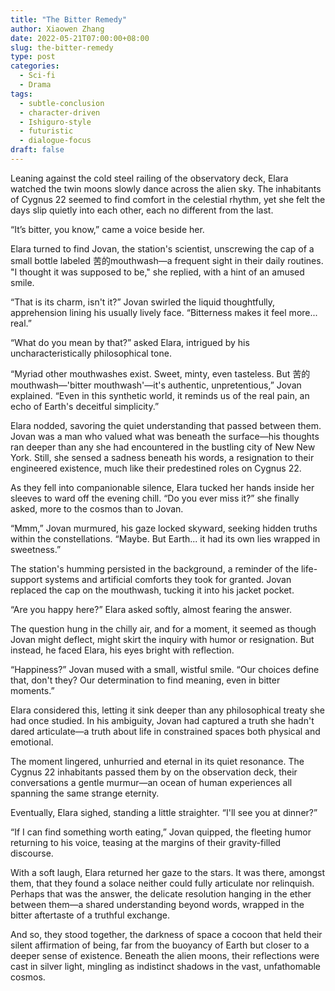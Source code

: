 ```yaml
---
title: "The Bitter Remedy"
author: Xiaowen Zhang
date: 2022-05-21T07:00:00+08:00
slug: the-bitter-remedy
type: post
categories:
  - Sci-fi
  - Drama
tags:
  - subtle-conclusion
  - character-driven
  - Ishiguro-style
  - futuristic
  - dialogue-focus
draft: false
---
```


Leaning against the cold steel railing of the observatory deck, Elara watched the twin moons slowly dance across the alien sky. The inhabitants of Cygnus 22 seemed to find comfort in the celestial rhythm, yet she felt the days slip quietly into each other, each no different from the last.

“It’s bitter, you know,” came a voice beside her.

Elara turned to find Jovan, the station's scientist, unscrewing the cap of a small bottle labeled 苦的mouthwash—a frequent sight in their daily routines. "I thought it was supposed to be," she replied, with a hint of an amused smile.

“That is its charm, isn't it?” Jovan swirled the liquid thoughtfully, apprehension lining his usually lively face. “Bitterness makes it feel more... real.”

“What do you mean by that?” asked Elara, intrigued by his uncharacteristically philosophical tone.

“Myriad other mouthwashes exist. Sweet, minty, even tasteless. But 苦的mouthwash—'bitter mouthwash'—it's authentic, unpretentious,” Jovan explained. “Even in this synthetic world, it reminds us of the real pain, an echo of Earth's deceitful simplicity.”

Elara nodded, savoring the quiet understanding that passed between them. Jovan was a man who valued what was beneath the surface—his thoughts ran deeper than any she had encountered in the bustling city of New New York. Still, she sensed a sadness beneath his words, a resignation to their engineered existence, much like their predestined roles on Cygnus 22.

As they fell into companionable silence, Elara tucked her hands inside her sleeves to ward off the evening chill. “Do you ever miss it?” she finally asked, more to the cosmos than to Jovan.

“Mmm,” Jovan murmured, his gaze locked skyward, seeking hidden truths within the constellations. “Maybe. But Earth... it had its own lies wrapped in sweetness.”

The station's humming persisted in the background, a reminder of the life-support systems and artificial comforts they took for granted. Jovan replaced the cap on the mouthwash, tucking it into his jacket pocket.

“Are you happy here?” Elara asked softly, almost fearing the answer.

The question hung in the chilly air, and for a moment, it seemed as though Jovan might deflect, might skirt the inquiry with humor or resignation. But instead, he faced Elara, his eyes bright with reflection.

“Happiness?” Jovan mused with a small, wistful smile. “Our choices define that, don't they? Our determination to find meaning, even in bitter moments.”

Elara considered this, letting it sink deeper than any philosophical treaty she had once studied. In his ambiguity, Jovan had captured a truth she hadn't dared articulate—a truth about life in constrained spaces both physical and emotional.

The moment lingered, unhurried and eternal in its quiet resonance. The Cygnus 22 inhabitants passed them by on the observation deck, their conversations a gentle murmur—an ocean of human experiences all spanning the same strange eternity.

Eventually, Elara sighed, standing a little straighter. “I'll see you at dinner?”

“If I can find something worth eating,” Jovan quipped, the fleeting humor returning to his voice, teasing at the margins of their gravity-filled discourse.

With a soft laugh, Elara returned her gaze to the stars. It was there, amongst them, that they found a solace neither could fully articulate nor relinquish. Perhaps that was the answer, the delicate resolution hanging in the ether between them—a shared understanding beyond words, wrapped in the bitter aftertaste of a truthful exchange.

And so, they stood together, the darkness of space a cocoon that held their silent affirmation of being, far from the buoyancy of Earth but closer to a deeper sense of existence. Beneath the alien moons, their reflections were cast in silver light, mingling as indistinct shadows in the vast, unfathomable cosmos.